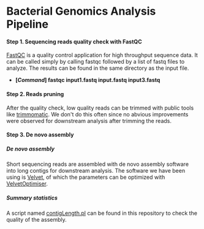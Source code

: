 Bacterial Genomics Analysis Pipeline
=========================================

#### Step 1. Sequencing reads quality check with FastQC
[FastQC](http://www.bioinformatics.babraham.ac.uk/projects/download.html) is a quality control application for high throughput sequence data. It can be called simply by calling fastqc followed by a list of fastq files to analyze. The results can be found in the same directory as the input file.
* **[_Command_] fastqc input1.fastq input.fastq input3.fastq**

#### Step 2. Reads pruning
After the quality check, low quality reads can be trimmed with public tools like [trimmomatic](http://www.usadellab.org/cms/?page=trimmomatic). We don't do this often since no abvious improvements were observed for downstream analysis after trimming the reads.

#### Step 3. De novo assembly
##### De novo assembly
Short sequencing reads are assembled with de novo assembly software into long contigs for downstream analysis. The software we have been using is [Velvet](https://www.ebi.ac.uk/~zerbino/velvet/), of which the parameters can be optimized with [VelvetOptimiser](http://bioinformatics.net.au/software.velvetoptimiser.shtml).
##### Summary statistics
A script named [contigLength.pl](https://github.com/xiaeryu/Bacterial-genomics/blob/master/contigLength.pl) can be found in this repository to check the quality of the assembly.
